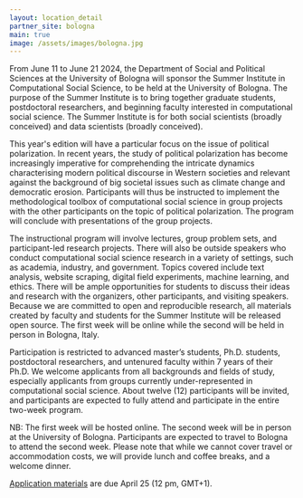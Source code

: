 ```yaml
---
layout: location_detail
partner_site: bologna
main: true
image: /assets/images/bologna.jpg
---
```


From June 11 to June 21 2024, the Department of Social and Political Sciences at the University of Bologna will sponsor the Summer Institute in Computational Social Science, to be held at the University of Bologna. The purpose of the Summer Institute is to bring together graduate students, postdoctoral researchers, and beginning faculty interested in computational social science. The Summer Institute is for both social scientists (broadly conceived) and data scientists (broadly conceived).

This year's edition will have a particular focus on the issue of political polarization. In recent years, the study of political polarization has become increasingly imperative for comprehending the intricate dynamics characterising modern political discourse in Western societies and relevant against the background of big societal issues such as climate change and democratic erosion. Participants will thus be instructed to implement the methodological toolbox of computational social science in group projects with the other participants on the topic of political polarization. The program will conclude with presentations of the group projects. 

The instructional program will involve lectures, group problem sets, and participant-led research projects. There will also be outside speakers who conduct computational social science research in a variety of settings, such as academia, industry, and government. Topics covered include text analysis, website scraping, digital field experiments, machine learning, and ethics. There will be ample opportunities for students to discuss their ideas and research with the organizers, other participants, and visiting speakers. Because we are committed to open and reproducible research, all materials created by faculty and students for the Summer Institute will be released open source. The first week will be online while the second will be held in person in Bologna, Italy.

Participation is restricted to advanced master’s students, Ph.D. students, postdoctoral researchers, and untenured faculty within 7 years of their Ph.D. We welcome applicants from all backgrounds and fields of study, especially applicants from groups currently under-represented in computational social science. About twelve (12) participants will be invited, and participants are expected to fully attend and participate in the entire two-week program.

NB: The first week will be hosted online. The second week will be in person at the University of Bologna. Participants are expected to travel to Bologna to attend the second week. Please note that while we cannot cover travel or accommodation costs, we will provide lunch and coffee breaks, and a welcome dinner.

[Application materials](https://compsocialscience.github.io/summer-institute/2024/bologna/apply) are due April 25 (12 pm, GMT+1).
